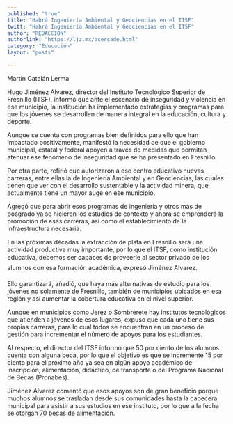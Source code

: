 ```yaml
---
published: "true"
title: "Habrá Ingeniería Ambiental y Geociencias en el ITSF"
twitt: "Habrá Ingeniería Ambiental y Geociencias en el ITSF"
author: "REDACCION"
authorlink: "https://ljz.mx/acercade.html"
category: "Educación"
layout: "posts"

---
```



  Martín Catalán Lerma



  Hugo Jiménez Alvarez, director del Instituto Tecnológico Superior de Fresnillo (ITSF), informó que ante el escenario de inseguridad y violencia en ese municipio, la institución ha implementado estrategias y programas para que los jóvenes se desarrollen de manera integral en la educación, cultura y deporte.



  Aunque se cuenta con programas bien definidos para ello que han impactado positivamente, manifestó la necesidad de que el gobierno municipal, estatal y federal apoyen a través de medidas que permitan atenuar ese fenómeno de inseguridad que se ha presentado en Fresnillo.



  Por otra parte, refirió que autorizaron a ese centro educativo nuevas carreras, entre ellas la de Ingeniería Ambiental y en Geociencias, las cuales tienen que ver con el desarrollo sustentable y la actividad minera, que actualmente tiene un mayor auge en ese municipio.



  Agregó que para abrir esos programas de ingeniería y otros más de posgrado ya se hicieron los estudios de contexto y ahora se emprenderá la promoción de esas carreras, así como el establecimiento de la infraestructura necesaria.



  En las próximas décadas la extracción de plata en Fresnillo será una actividad productiva muy importante, por lo que el ITSF, como institución educativa, debemos ser capaces de proveerle al sector privado de los alumnos con esa formación académica, expresó Jiménez Alvarez.



  Ello garantizará, añadió, que haya más alternativas de estudio para los jóvenes no solamente de Fresnillo, también de municipios ubicados en esa región y así aumentar la cobertura educativa en el nivel superior.



  Aunque en municipios como Jerez o Sombrerete hay institutos tecnológicos que atienden a jóvenes de esos lugares, expuso que cada uno tiene sus propias carreras, para lo cual todos se encuentran en un proceso de gestión para incrementar el número de apoyos para los estudiantes.



  Al respecto, el director del ITSF informó que 50 por ciento de los alumnos cuenta con alguna beca, por lo que el objetivo es que se incremente 15 por ciento para el próximo año ya sea en algún apoyo académico de inscripción, alimentación, didáctico, de transporte o del Programa Nacional de Becas (Pronabes).



  Jiménez Alvarez comentó que esos apoyos son de gran beneficio porque muchos alumnos se trasladan desde sus comunidades hasta la cabecera municipal para asistir a sus estudios en ese instituto, por lo que a la fecha se otorgan 70 becas de alimentación.



   

